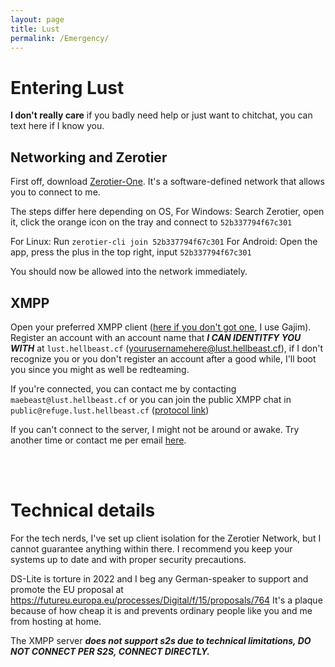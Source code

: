 ```yaml
---
layout: page
title: Lust
permalink: /Emergency/
---
```


# Entering Lust
**I don't really care** if you badly need help or just want to chitchat, you can text here if I know you.

## Networking and Zerotier
First off, download [Zerotier-One](https://www.zerotier.com/download/). It's a software-defined network that allows you to connect to me.

The steps differ here depending on OS,
For Windows: Search Zerotier, open it, click the orange icon on the tray and connect to `52b337794f67c301`

For Linux: Run `zerotier-cli join 52b337794f67c301`
For Android: Open the app, press the plus in the top right, input `52b337794f67c301`

You should now be allowed into the network immediately. 

## XMPP

Open your preferred XMPP client ([here if you don't got one](https://xmpp.org/software/clients/), I use Gajim).
Register an account with an account name that ***I CAN IDENTITFY YOU WITH*** at `lust.hellbeast.cf` (yourusernamehere@lust.hellbeast.cf), if I don't recognize you or you don't register an account after a good while, I'll boot you since you might as well be redteaming.

If you're connected, you can contact me by contacting
`maebeast@lust.hellbeast.cf`
or
you can join the public XMPP chat in
`public@refuge.lust.hellbeast.cf` ([protocol link](xmpp:public@refuge.lust.hellbeast.cf?join))

If you can't connect to the server, I might not be around or awake. Try another time or contact me per email [here](mailto:mameaeiscutegirl@gmail.com).

<br/><br/>


# Technical details

For the tech nerds,
I've set up client isolation for the Zerotier Network, but I cannot guarantee anything within there. I recommend you keep your systems up to date and with proper security precautions.

DS-Lite is torture in 2022 and I beg any German-speaker to support and promote the EU proposal at https://futureu.europa.eu/processes/Digital/f/15/proposals/764
It's a plaque because of how cheap it is and prevents ordinary people like you and me from hosting at home.

The XMPP server ***does not support s2s due to technical limitations, DO NOT CONNECT PER S2S, CONNECT DIRECTLY.***

